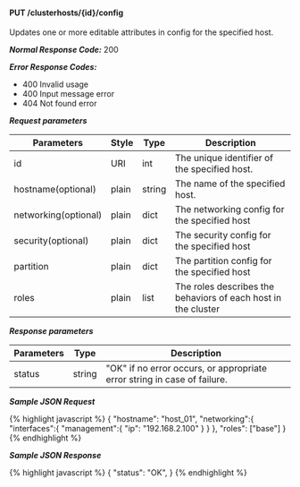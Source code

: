<h4>PUT /clusterhosts/{id}/config</h4>

Updates one or more editable attributes in config for the specified host.

***Normal Response Code:*** 200

***Error Response Codes:***
  * 400 Invalid usage
  * 400 Input message error
  * 404 Not found error

***Request parameters***

<table class="table table-bordered table-striped">
<thead><th>Parameters</th>
<th>Style</th>
<th>Type</th>
<th>Description</th>

</thead>

<tbody>

<tr>
<td>id</td>
<td>URI</td>
<td>int</td>
<td>The unique identifier of the specified host.</td>
</tr>

<tr>
<td>hostname(optional)</td>
<td>plain</td>
<td>string</td>
<td>The name of the specified host.</td>
</tr>


<tr>
<td>networking(optional)</td>
<td>plain</td>
<td>dict</td>
<td>The networking config for the specified host</td>
</tr>

<tr>
<td>security(optional)</td>
<td>plain</td>
<td>dict</td>
<td>The security config for the specified host</td>
</tr>

<tr>
<td>partition</td>
<td>plain</td>
<td>dict</td>
<td>The partition config for the specified host</td>
</tr>

<tr>
<td>roles</td>
<td>plain</td>
<td>list</td>
<td>The roles describes the behaviors of each host in the cluster</td>
</tr>

</tbody>
</table>

***Response parameters***

<table class="table table-bordered table-striped">
<thead><th>Parameters</th>
<th>Type</th>
<th>Description</th>

</thead>

<tbody>

<tr>
<td>status</td>
<td>string </td>
<td>
"OK" if no error occurs, or appropriate error string in case of failure.</td>
</tr>

</tbody>
</table>



***Sample JSON Request***

{% highlight javascript %}
{
    "hostname": "host_01",
    "networking":{
        "interfaces":{
            "management":{
                "ip": "192.168.2.100"
            }
        }
    },
    "roles": ["base"]
}
{% endhighlight  %}

***Sample JSON Response***

{% highlight javascript %}
{
    "status": "OK",
}
{% endhighlight  %}
